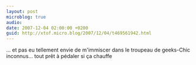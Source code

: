 ```yaml
---
layout: post
microblog: true
audio: 
date: 2007-12-04 02:00:00 +0200
guid: http://xtof.micro.blog/2007/12/04/t469561942.html
---
```

... et pas eu tellement envie de m'immiscer dans le troupeau de geeks-Chic inconnus... tout prêt à pédaler si ça chauffe
